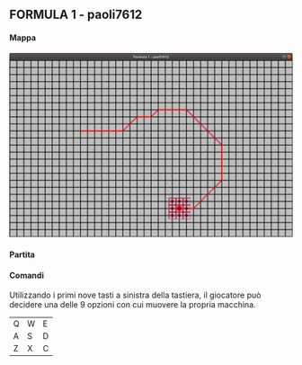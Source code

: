 ## FORMULA 1 - paoli7612


#### Mappa

<img src="doc/img/Schermata del 2018-06-02 11-25-20.png">

#### Partita

#### Comandi
Utilizzando i primi nove tasti a sinistra della tastiera, il giocatore può decidere una delle 9 opzioni con cui muovere la propria macchina.

<table>
  <tr><td>Q</td><td>W</td><td>E</td></tr>
  <tr><td>A</td><td>S</td><td>D</td></tr>
  <tr><td>Z</td><td>X</td><td>C</td></tr>
</table>
